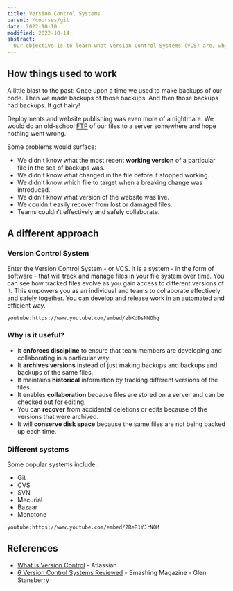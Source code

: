 ```yaml
---
title: Version Control Systems
parent: /courses/git
date: 2022-10-10
modified: 2022-10-14
abstract:
  Our objective is to learn what Version Control Systems (VCS) are, why they are useful and used in our field of work.
---
```


## How things used to work

A little blast to the past:
Once upon a time we used to make backups of our code.
Then we made backups of those backups.
And then those backups had backups.
It got hairy!

Deployments and website publishing was even more of a nightmare.
We would do an old-school [FTP](https://www.techtarget.com/searchnetworking/definition/File-Transfer-Protocol-FTP) of our files to a server somewhere
and hope nothing went wrong.

Some problems would surface:

- We didn't know what the most recent **working version** of a particular file in the sea of backups was.
- We didn't know what changed in the file before it stopped working.
- We didn't know which file to target when a breaking change was introduced.
- We didn't know what version of the website was live.
- We couldn't easily recover from lost or damaged files.
- Teams couldn't effectively and safely collaborate.

## A different approach

### Version Control System

Enter the Version Control System - or VCS. It is a system - in the form of software - that will track and manage
files in your file system over time. You can see how tracked files evolve as you gain access to different
versions of it. This empowers you as an individual and teams to collaborate effectively and safely together.
You can develop and release work in an automated and efficient way.

`youtube:https://www.youtube.com/embed/zbKdDsNNOhg`

### Why is it useful?

- It **enforces discipline** to ensure that team members are developing and collaborating in a particular way.
- It **archives versions** instead of just making backups and backups and backups of the same files.
- It maintains **historical** information by tracking different versions of the files.
- It enables **collaboration** because files are stored on a server and can be checked out for editing.
- You can **recover** from accidental deletions or edits because of the versions that were archived.
- It will **conserve disk space** because the same files are not being backed up each time.

### Different systems

Some popular systems include:

- Git
- CVS
- SVN
- Mecurial
- Bazaar
- Monotone

`youtube:https://www.youtube.com/embed/2ReR1YJrNOM`

## References

- [What is Version Control](https://www.atlassian.com/git/tutorials/what-is-version-control) - Atlassian
- [6 Version Control Systems Reviewed](https://www.smashingmagazine.com/2008/09/the-top-7-open-source-version-control-systems/) - Smashing Magazine - Glen Stansberry
